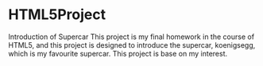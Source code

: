 # HTML5Project
Introduction of Supercar
This project is my final homework in the course of HTML5, and this project is designed to introduce the supercar, koenigsegg, which is my favourite supercar.
This project is base on my interest.
